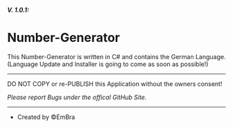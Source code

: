**_V. 1.0.1:_**

# Number-Generator

This Number-Generator is written in C# and contains the German Language. (Language Update and Installer is going to come as soon as possible!)

----------------------------------------------------------------------------------------------------------------------------------------------------------------

DO NOT COPY or re-PUBLISH this Application without the owners consent!

_Please report Bugs under the offical GitHub Site._

----------------------------------------------------------------------------------------------------------------------------------------------------------------

- Created by ©️EmBra
